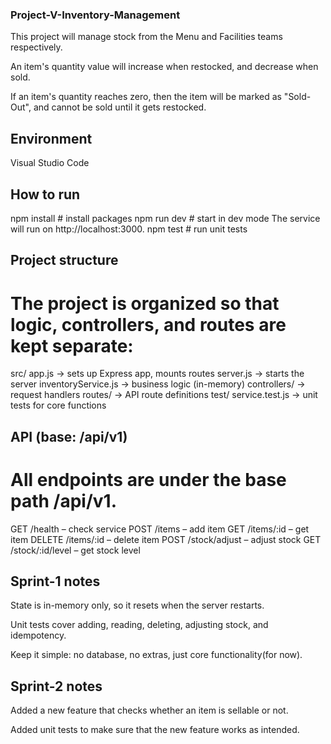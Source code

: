 ### Project-V-Inventory-Management

This project will manage stock from the Menu and Facilities teams respectively.

An item's quantity value will increase when restocked, and decrease when sold.

If an item's quantity reaches zero, then the item will be marked as "Sold-Out", and cannot be sold until it gets restocked.

## Environment

Visual Studio Code

## How to run

npm install        # install packages
npm run dev        # start in dev mode
The service will run on http://localhost:3000.
npm test           # run unit tests

## Project structure

# The project is organized so that logic, controllers, and routes are kept separate:

src/
  app.js                 → sets up Express app, mounts routes
  server.js              → starts the server
  inventoryService.js    → business logic (in-memory)
  controllers/           → request handlers
  routes/                → API route definitions
test/
  service.test.js        → unit tests for core functions

## API (base: /api/v1)
# All endpoints are under the base path /api/v1.

GET /health – check service
POST /items – add item
GET /items/:id – get item
DELETE /items/:id – delete item
POST /stock/adjust – adjust stock
GET /stock/:id/level – get stock level



## Sprint-1 notes

State is in-memory only, so it resets when the server restarts.

Unit tests cover adding, reading, deleting, adjusting stock, and idempotency.

Keep it simple: no database, no extras, just core functionality(for now).

## Sprint-2 notes

Added a new feature that checks whether an item is sellable or not.

Added unit tests to make sure that the new feature works as intended.
